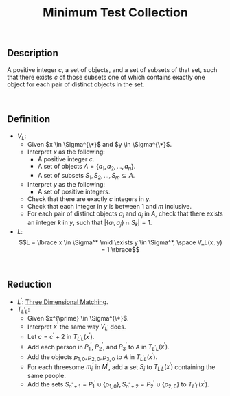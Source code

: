# $$\text{Minimum Test Collection}$$

<br>

## Description

A positive integer $c$, a set of objects, and a set of subsets of that set, such that there exists $c$ of those subsets one of which contains exactly one object for each pair of distinct objects in the set.

<br>

## Definition

- $V_L$:
  - Given $x \in \Sigma^{\*}$ and $y \in \Sigma^{\*}$.
  - Interpret $x$ as the following:
    - A positive integer $c$.
    - A set of objects $A = \lbrace a_1, a_2, ..., a_n \rbrace$.
    - A set of subsets $S_1, S_2, ..., S_m \subseteq A$.
  - Interpret $y$ as the following:
    - A set of positive integers.
  - Check that there are exactly $c$ integers in $y$.
  - Check that each integer in $y$ is between $1$ and $m$ inclusive.
  - For each pair of distinct objects $a_i$ and $a_j$ in $A$, check that there exists an integer $k$ in $y$, such that $\vert{\lbrace a_i, a_j \rbrace \cap S_k}\vert = 1$.
- $L$: $$L = \lbrace x \in \Sigma^* \mid \exists y \in \Sigma^*, \space V_L(x, y) = 1 \rbrace$$

<br>

## Reduction

- $L^{\prime}$: [Three Dimensional Matching](Three-Dimensional-Matching.md).
- $T_{L^{\prime}L}$:
  - Given $x^{\prime} \in \Sigma^{\*}$.
  - Interpret $x^{\prime}$ the same way $V_{L^{\prime}}$ does.
  - Let $c = c^{\prime}+2$ in $T_{L^{\prime}L}(x^{\prime})$.
  - Add each person in $P_1^{\prime}$, $P_2^{\prime}$, and $P_3^{\prime}$ to $A$ in $T_{L^{\prime}L}(x^{\prime})$.
  - Add the objects $p_{1,0}, p_{2,0}, p_{3,0}$ to $A$ in $T_{L^{\prime}L}(x^{\prime})$.
  - For each threesome $m_i^{\prime}$ in $M^{\prime}$, add a set $S_i$ to $T_{L^{\prime}L}(x^{\prime})$ containing the same people.
  - Add the sets $S_{n^{\prime}+1} = P_1^{\prime} \cup \lbrace p_{1,0} \rbrace, S_{n^{\prime}+2} = P_2^{\prime} \cup \lbrace p_{2,0} \rbrace$ to $T_{L^{\prime}L}(x^{\prime})$.
